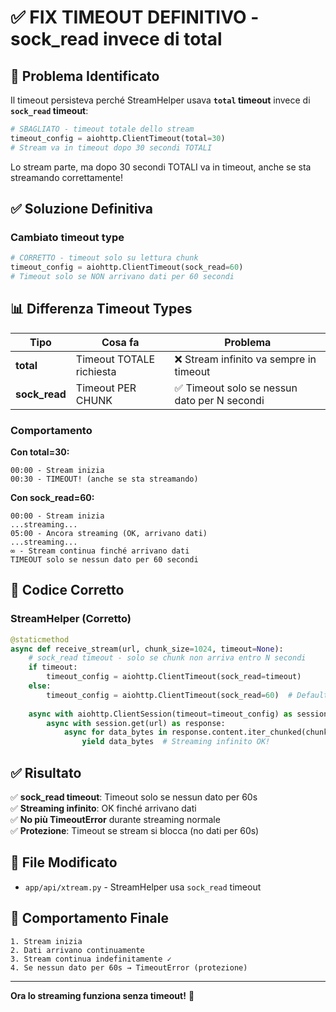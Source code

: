 # ✅ FIX TIMEOUT DEFINITIVO - sock_read invece di total

## 🔧 Problema Identificato

Il timeout persisteva perché StreamHelper usava **`total` timeout** invece di **`sock_read` timeout**:

```python
# SBAGLIATO - timeout totale dello stream
timeout_config = aiohttp.ClientTimeout(total=30)
# Stream va in timeout dopo 30 secondi TOTALI
```

Lo stream parte, ma dopo 30 secondi TOTALI va in timeout, anche se sta streamando correttamente!

## ✅ Soluzione Definitiva

### Cambiato timeout type

```python
# CORRETTO - timeout solo su lettura chunk
timeout_config = aiohttp.ClientTimeout(sock_read=60)
# Timeout solo se NON arrivano dati per 60 secondi
```

## 📊 Differenza Timeout Types

| Tipo | Cosa fa | Problema |
|------|---------|----------|
| **total** | Timeout TOTALE richiesta | ❌ Stream infinito va sempre in timeout |
| **sock_read** | Timeout PER CHUNK | ✅ Timeout solo se nessun dato per N secondi |

### Comportamento

**Con total=30:**
```
00:00 - Stream inizia
00:30 - TIMEOUT! (anche se sta streamando)
```

**Con sock_read=60:**
```
00:00 - Stream inizia
...streaming...
05:00 - Ancora streaming (OK, arrivano dati)
...streaming...
∞ - Stream continua finché arrivano dati
TIMEOUT solo se nessun dato per 60 secondi
```

## 🔧 Codice Corretto

### StreamHelper (Corretto)

```python
@staticmethod
async def receive_stream(url, chunk_size=1024, timeout=None):
    # sock_read timeout - solo se chunk non arriva entro N secondi
    if timeout:
        timeout_config = aiohttp.ClientTimeout(sock_read=timeout)
    else:
        timeout_config = aiohttp.ClientTimeout(sock_read=60)  # Default 60s per chunk
    
    async with aiohttp.ClientSession(timeout=timeout_config) as session:
        async with session.get(url) as response:
            async for data_bytes in response.content.iter_chunked(chunk_size):
                yield data_bytes  # Streaming infinito OK!
```

## ✅ Risultato

✅ **sock_read timeout**: Timeout solo se nessun dato per 60s  
✅ **Streaming infinito**: OK finché arrivano dati  
✅ **No più TimeoutError** durante streaming normale  
✅ **Protezione**: Timeout se stream si blocca (no dati per 60s)  

## 📝 File Modificato

- `app/api/xtream.py` - StreamHelper usa `sock_read` timeout

## 🎯 Comportamento Finale

```
1. Stream inizia
2. Dati arrivano continuamente
3. Stream continua indefinitamente ✓
4. Se nessun dato per 60s → TimeoutError (protezione)
```

---

**Ora lo streaming funziona senza timeout!** 🎉
